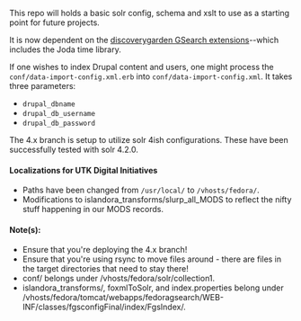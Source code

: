 This repo will holds a basic solr config, schema and xslt to use as a starting point for future projects.

It is now dependent on the [discoverygarden GSearch extensions](https://github.com/discoverygarden/dgi_gsearch_extensions)--which includes the Joda time library.

If one wishes to index Drupal content and users, one might process the `conf/data-import-config.xml.erb` into `conf/data-import-config.xml`. It takes three parameters:
* `drupal_dbname`
* `drupal_db_username`
* `drupal_db_password`

The 4.x branch is setup to utilize solr 4ish configurations. These have been successfully tested with solr 4.2.0. 

#### Localizations for UTK Digital Initiatives
* Paths have been changed from `/usr/local/` to `/vhosts/fedora/`.
* Modifications to islandora_transforms/slurp_all_MODS to reflect the nifty stuff happening in our MODS records.

#### Note(s):
* Ensure that you're deploying the 4.x branch!
* Ensure that you're using rsync to move files around - there are files in the target directories that need to stay there!
* conf/ belongs under /vhosts/fedora/solr/collection1.
* islandora_transforms/, foxmlToSolr, and index.properties belong under /vhosts/fedora/tomcat/webapps/fedoragsearch/WEB-INF/classes/fgsconfigFinal/index/FgsIndex/.

